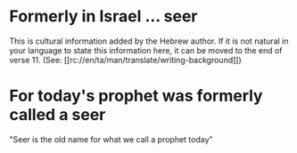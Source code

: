 # Formerly in Israel ... seer

This is cultural information added by the Hebrew author. If it is not natural in your language to state this information here, it can be moved to the end of verse 11. (See: [[rc://en/ta/man/translate/writing-background]])

# For today's prophet was formerly called a seer

"Seer is the old name for what we call a prophet today"